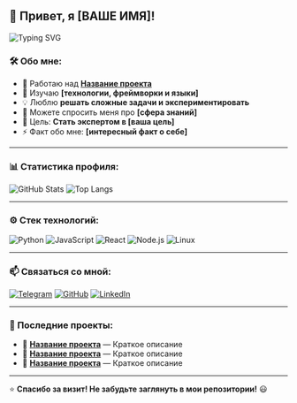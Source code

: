 ## 👋 Привет, я [ВАШЕ ИМЯ]!

![Typing SVG](https://readme-typing-svg.herokuapp.com?color=%2336BCF7&lines=Добро+пожаловать+в+мой+профиль!;Я+разработчик+и+люблю+кодить!;Всегда+учусь+чему-то+новому!)

### 🛠 Обо мне:
- 🔭 Работаю над **[Название проекта](ссылка_на_репозиторий)**
- 🌱 Изучаю **[технологии, фреймворки и языки]**
- 💡 Люблю **решать сложные задачи и экспериментировать**
- 💬 Можете спросить меня про **[сфера знаний]**
- 🎯 Цель: **Стать экспертом в [ваша цель]**
- ⚡ Факт обо мне: **[интересный факт о себе]**

---

### 📊 Статистика профиля:
![GitHub Stats](https://github-readme-stats.vercel.app/api?username=ВАШ_НИК&show_icons=true&theme=radical)
![Top Langs](https://github-readme-stats.vercel.app/api/top-langs/?username=ВАШ_НИК&layout=compact&theme=radical)

---

### ⚙️ Стек технологий:
![Python](https://img.shields.io/badge/Python-3776AB?style=for-the-badge&logo=python&logoColor=white)
![JavaScript](https://img.shields.io/badge/JavaScript-F7DF1E?style=for-the-badge&logo=javascript&logoColor=black)
![React](https://img.shields.io/badge/React-61DAFB?style=for-the-badge&logo=react&logoColor=black)
![Node.js](https://img.shields.io/badge/Node.js-339933?style=for-the-badge&logo=nodedotjs&logoColor=white)
![Linux](https://img.shields.io/badge/Linux-FCC624?style=for-the-badge&logo=linux&logoColor=black)

---

### 📫 Связаться со мной:
[![Telegram](https://img.shields.io/badge/Telegram-26A5E4?style=for-the-badge&logo=telegram&logoColor=white)](https://t.me/ВАШ_НИК)
[![GitHub](https://img.shields.io/badge/GitHub-100000?style=for-the-badge&logo=github&logoColor=white)](https://github.com/ВАШ_НИК)
[![LinkedIn](https://img.shields.io/badge/LinkedIn-0077B5?style=for-the-badge&logo=linkedin&logoColor=white)](https://www.linkedin.com/in/ВАШ_НИК)

---

### 🚀 Последние проекты:
- 🔹 **[Название проекта](ссылка_на_репозиторий)** — Краткое описание
- 🔹 **[Название проекта](ссылка_на_репозиторий)** — Краткое описание
- 🔹 **[Название проекта](ссылка_на_репозиторий)** — Краткое описание

---

⭐️ **Спасибо за визит! Не забудьте заглянуть в мои репозитории!** 😃
